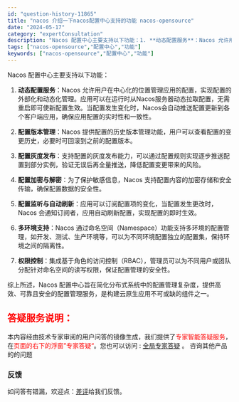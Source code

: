 ```yaml
---
id: "question-history-11865"
title: "nacos 介绍一下nacos配置中心支持的功能 nacos-opensource"
date: "2024-05-17"
category: "expertConsultation"
description: "Nacos 配置中心主要支持以下功能：1. **动态配置服务**：Nacos 允许用户在中心化的位置管理应用的配置，实现配置的外部化和动态化管理。应用可以在运行时从Nacos服务器动态拉取配置，无需重启即可使新配置生效。当配置发生变化时，Nacos会自动推送配置更新到各个客户端应用，确保应用配置的实"
tags: ["nacos-opensource","配置中心","功能"]
keywords: ["nacos-opensource","配置中心","功能"]
---
```


Nacos 配置中心主要支持以下功能：

1. **动态配置服务**：Nacos 允许用户在中心化的位置管理应用的配置，实现配置的外部化和动态化管理。应用可以在运行时从Nacos服务器动态拉取配置，无需重启即可使新配置生效。当配置发生变化时，Nacos会自动推送配置更新到各个客户端应用，确保应用配置的实时性和一致性。

2. **配置版本管理**：Nacos 提供配置的历史版本管理功能，用户可以查看配置的变更历史，必要时可回滚到之前的配置版本。

3. **配置灰度发布**：支持配置的灰度发布能力，可以通过配置规则实现逐步推送配置到部分实例，验证无误后再全量推送，降低配置变更带来的风险。

4. **配置加密与解密**：为了保护敏感信息，Nacos 支持配置内容的加密存储和安全传输，确保配置数据的安全性。

5. **配置监听与自动刷新**：应用可以订阅配置项的变化，当配置发生更改时，Nacos 会通知订阅者，应用自动刷新配置，实现配置的即时生效。

6. **多环境支持**：Nacos 通过命名空间（Namespace）功能支持多环境的配置管理，如开发、测试、生产环境等，可以为不同环境配置独立的配置集，保持环境之间的隔离性。

7. **权限控制**：集成基于角色的访问控制（RBAC），管理员可以为不同用户或团队分配针对命名空间的读写权限，保证配置管理的安全性。

综上所述，Nacos 配置中心旨在简化分布式系统中的配置管理复杂度，提供高效、可靠且安全的配置管理服务，是构建云原生应用不可或缺的组件之一。
## <font color="#FF0000">答疑服务说明：</font> 

本内容经由技术专家审阅的用户问答的镜像生成，我们提供了<font color="#FF0000">专家智能答疑服务</font>，在<font color="#FF0000">页面的右下的浮窗”专家答疑“</font>。您也可以访问 : [全局专家答疑](https://opensource.alibaba.com/chatBot) 。 咨询其他产品的的问题

### 反馈
如问答有错漏，欢迎点：[差评](https://ai.nacos.io/user/feedbackByEnhancerGradePOJOID?enhancerGradePOJOId=13831)给我们反馈。
